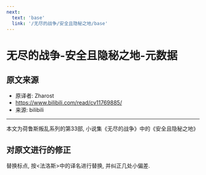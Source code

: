 ```yaml
---
next:
  text: 'base'
  link: '/无尽的战争/安全且隐秘之地/base'
---
```


# 无尽的战争-安全且隐秘之地-元数据

## 原文来源

+ 原译者: Zharost
+ <https://www.bilibili.com/read/cv11769885/>
+ 来源: bilibili

--------

本文为荷鲁斯叛乱系列的第33部, 小说集《无尽的战争》中的《安全且隐秘之地》

## 对原文进行的修正

替换标点, 按<法洛斯>中的译名进行替换, 并纠正几处小偏差.
